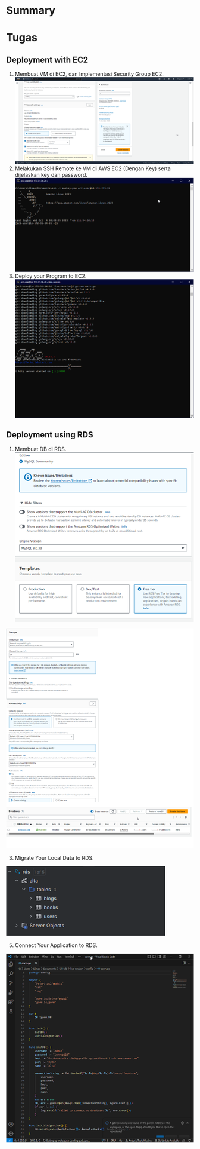 # Summary

# Tugas
## Deployment with EC2

1. Membuat VM di EC2, dan Implementasi Security Group EC2.
![MAKE_EC2](Screenshot/nomor1_1.png)
2. Melakukan SSH Remote ke VM di AWS EC2 (Dengan Key) serta dijelaskan key dan password.
![SSH](Screenshot/nomor1_2.png)
3. Deploy your Program to EC2.
![DEPLOY](Screenshot/nomor1_3.png)

## Deployment using RDS
1. Membuat DB di RDS.
![DB_RDS1](Screenshot/nomor2_1.png)

![DB_RDS2](Screenshot/nomor2_11.png)

3. Migrate Your Local Data to RDS.
   
![MIGRATE](Screenshot/migrate.png)

5. Connect Your Application to RDS.
   
![CONNECT](Screenshot/nomor2_2.png)

